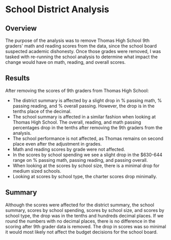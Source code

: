 # School District Analysis

## Overview
The purpose of the analysis was to remove Thomas High School 9th graders' math and reading scores from the data, since the school board suspected academic dishonesty. Once those grades were removed, I was tasked with re-running the school analysis to determine what impact the change would have on math, reading, and overall scores. 

## Results
After removing the scores of 9th graders from Thomas High School:
- The district summary is affected by a slight drop in % passing math, % passing reading, and % overall passing. However, the drop is in the tenths place of the decimal.
- The school summary is affected in a similar fashion when looking at Thomas High School. The overall, reading, and math passing percentages drop in the tenths after removing the 9th graders from the analysis.
- The school performance is not affected, as Thomas remains on second place even after the adjustment in grades. 
- Math and reading scores by grade were not affected.
- In the scores by school spending we see a slight drop in the $630-644 range on % 	passing math, passing reading, and passing overall.
- When looking at the scores by school size, there is a minimal drop for medium 	sized schools. 
- Looking at scores by school type, the charter scores drop minimally.

## Summary
Although the scores were affected for the district summary, the school summary, scores by school spending, scores by school size, and scores by school type, the drop was in the tenths and hundreds decimal places. If we round the numbers with no decimal places, there is no difference in the scoring after 9th grader data is removed. The drop in scores was so minimal it would most likely not affect the budget decisions for the school board. 